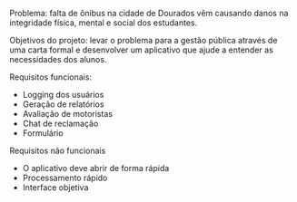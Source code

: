 Problema: falta de ônibus  na cidade de Dourados vêm causando danos na integridade física, mental e social dos estudantes.

Objetivos do projeto: levar o problema para a gestão pública através de uma carta formal e desenvolver um aplicativo que ajude a entender as necessidades dos alunos.

Requisitos funcionais:
* Logging dos usuários
* Geração de relatórios
* Avaliação de motoristas
* Chat de reclamação
* Formulário
  
Requisitos não funcionais
* O aplicativo deve abrir de forma rápida
* Processamento rápido
* Interface objetiva
